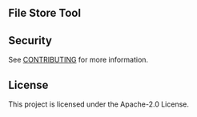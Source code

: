 ## File Store Tool

## Security

See [CONTRIBUTING](CONTRIBUTING.md#security-issue-notifications) for more information.

## License

This project is licensed under the Apache-2.0 License.

